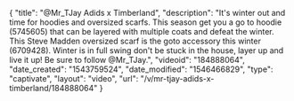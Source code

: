 {
    "title": "@Mr_TJay Adids x Timberland",
    "description": "It's winter out and time for hoodies and oversized scarfs. This season get you a go to hoodie (5745605) that can be layered with multiple coats and defeat the winter.  This Steve Madden oversized scarf is the goto accessory this winter (6709428). Winter is in full swing don't be stuck in the house, layer up and live it up! Be sure to follow @Mr_TJay.",
    "videoid": "184888064",
    "date_created": "1543759524",
    "date_modified": "1546466829",
    "type": "captivate",
    "layout": "video",
    "url": "\/v\/mr-tjay-adids-x-timberland\/184888064"
}